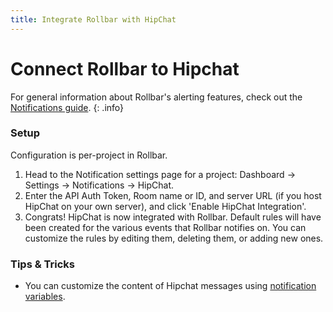 ```yaml
---
title: Integrate Rollbar with HipChat
---
```


# Connect Rollbar to Hipchat

For general information about Rollbar's alerting features, check out the [Notifications guide](../notifications/). 
{: .info}

### Setup

Configuration is per-project in Rollbar.

1.  Head to the Notification settings page for a project: Dashboard -> Settings -> Notifications -> HipChat.
2.  Enter the API Auth Token, Room name or ID, and server URL (if you host HipChat on your own server), and click 'Enable HipChat Integration'.
3.  Congrats! HipChat is now integrated with Rollbar. Default rules will
    have been created for the various events that Rollbar notifies on.
    You can customize the rules by editing them, deleting them, or
    adding new ones.
       
### Tips & Tricks
* You can customize the content of Hipchat messages using [notification variables](/docs/notification-variables/).

